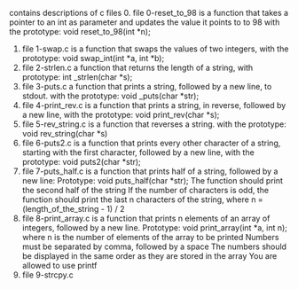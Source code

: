contains descriptions of c files
0. file 0-reset_to_98 is a function that takes a pointer to an int as parameter and updates the value it points to to 98 with the prototype: void reset_to_98(int *n);
1. file 1-swap.c is a function that swaps the values of two integers, with the prototype: void swap_int(int *a, int *b);
2. file 2-strlen.c a function that returns the length of a string, with prototype: int _strlen(char *s);
3. file 3-puts.c a function that prints a string, followed by a new line, to stdout. with the prototype: void _puts(char *str);
4. file 4-print_rev.c is a function that prints a string, in reverse, followed by a new line, with the prototype: void print_rev(char *s); 
5. file 5-rev_string.c is a  function that reverses a string.
with the prototype: void rev_string(char *s)
6. file 6-puts2.c is a function that prints every other character of a string, starting with the first character, followed by a new line, with the prototype: void puts2(char *str); 
7. file 7-puts_half.c is  a function that prints half of a string, followed by a new line:
Prototype: void puts_half(char *str);
The function should print the second half of the string
If the number of characters is odd, the function should print the last n characters of the string, where n = (length_of_the_string - 1) / 2 
8. file 8-print_array.c is a function that prints n elements of an array of integers, followed by a new line.
Prototype: void print_array(int *a, int n);
where n is the number of elements of the array to be printed
Numbers must be separated by comma, followed by a space
The numbers should be displayed in the same order as they are stored in the array
You are allowed to use printf
9. file 9-strcpy.c
